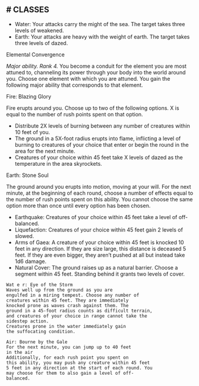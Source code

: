 ## # CLASSES

- Water: Your attacks carry the might of the sea.
  The target takes three levels of weakened.
- Earth: Your attacks are heavy with the weight
  of earth. The target takes three levels of dazed.

Elemental Convergence

_Major ability. Rank 4._
You become a conduit for the element you are
most attuned to, channeling its power through your
body into the world around you.
Choose one element with which you are attuned.
You gain the following major ability that
corresponds to that element.

Fire: Blazing Glory

Fire erupts around you. Choose up to two of the
following options. X is equal to the number of rush
points spent on that option.

- Distribute 2X levels of burning between any
  number of creatures within 10 feet of you.
- The ground in a 5X-foot radius erupts into
  flame, inflicting a level of burning to creatures of
  your choice that enter or begin the round in the
  area for the next minute.
- Creatures of your choice within 45 feet take X
  levels of dazed as the temperature in the area
  skyrockets.

Earth: Stone Soul

The ground around you erupts into motion,
moving at your will. For the next minute, at the
beginning of each round, choose a number of effects
equal to the number of rush points spent on this
ability. You cannot choose the same option more
than once until every option has been chosen.

- Earthquake: Creatures of your choice within 45
  feet take a level of off-balanced.
- Liquefaction: Creatures of your choice within
  45 feet gain 2 levels of slowed.
- Arms of Gaea: A creature of your choice within
  45 feet is knocked 10 feet in any direction. If they
  are size large, this distance is deceased 5 feet. If
  they are even bigger, they aren’t pushed at all but
  instead take 1d6 damage.
- Natural Cover: The ground raises up as a
  natural barrier. Choose a segment within 45 feet.
  Standing behind it grants two levels of cover.

```
Wat e r: Eye of the Storm
Waves well up from the ground as you are
engulfed in a miring tempest. Choose any number of
creatures within 45 feet. They are immediately
knocked prone as waves crash against them. The
ground in a 45-foot radius counts as difficult terrain,
and creatures of your choice in range cannot take the
sidestep action.
Creatures prone in the water immediately gain
the suffocating condition.
```

```
Air: Bourne by the Gale
For the next minute, you can jump up to 40 feet
in the air
Additionally, for each rush point you spent on
this ability, you may push any creature within 45 feet
5 feet in any direction at the start of each round. You
may choose for them to also gain a level of off-
balanced.
```
